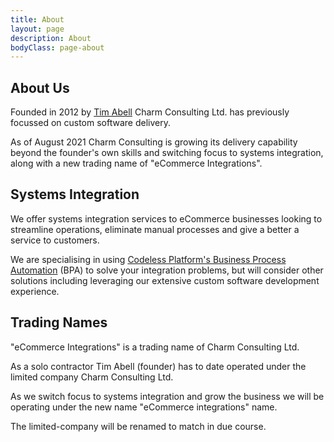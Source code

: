 ```yaml
---
title: About
layout: page
description: About
bodyClass: page-about
---
```


## About Us

Founded in 2012 by [Tim Abell](https://www.linkedin.com/in/timabell/) Charm Consulting Ltd. has previously focussed on custom software delivery.

As of August 2021 Charm Consulting is growing its delivery capability beyond the founder's own skills and switching focus to systems integration, along with a new trading name of "eCommerce Integrations".

## Systems Integration

We offer systems integration services to eCommerce businesses looking to streamline operations, eliminate manual processes and give a better a service to customers.

We are specialising in using [Codeless Platform's Business Process Automation]([https://www.codelessplatforms.com/business-process-automation-platform/) (BPA) to solve your integration problems, but will consider other solutions including leveraging our extensive custom software development experience.

## Trading Names

"eCommerce Integrations" is a trading name of Charm Consulting Ltd.

As a solo contractor Tim Abell (founder) has to date operated under the limited company Charm Consulting Ltd.

As we switch focus to systems integration and grow the business we will be operating under the new name "eCommerce integrations" name.

The limited-company will be renamed to match in due course.
